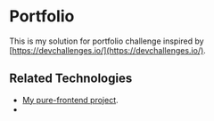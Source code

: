 # Portfolio
This is my solution for portfolio challenge inspired by [https://devchallenges.io/](https://devchallenges.io/).

## Related Technologies
- [My pure-frontend project](https://github.com/shinaBR2/pure-frontend).
-